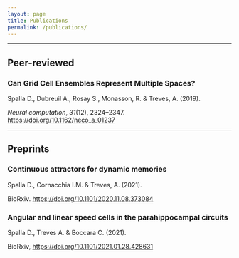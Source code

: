 ```yaml
---
layout: page
title: Publications
permalink: /publications/
---
```


---

## Peer-reviewed

### Can Grid Cell Ensembles Represent Multiple Spaces?

Spalla D., Dubreuil A., Rosay S., Monasson, R. & Treves, A. (2019). 

 *Neural computation*, *31*(12), 2324–2347. https://doi.org/10.1162/neco_a_01237

---

## Preprints

### Continuous attractors for dynamic memories

Spalla D., Cornacchia I.M. & Treves, A. (2021). 

 BioRxiv. https://doi.org/10.1101/2020.11.08.373084

### Angular and linear speed cells in the parahippocampal circuits

Spalla D., Treves A. & Boccara C. (2021).

BioRxiv, https://doi.org/10.1101/2021.01.28.428631
